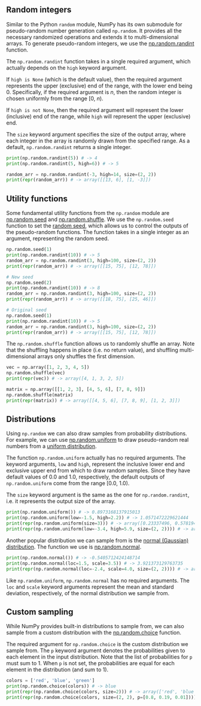 ## Random integers

Similar to the Python `random` module, NumPy has its own submodule for pseudo-random number generation called `np.random`. It provides all the necessary randomized operations and extends it to multi-dimensional arrays. To generate pseudo-random integers, we use the [np.random.randint](https://docs.scipy.org/doc/numpy-1.14.0/reference/generated/numpy.random.randint.html#numpy.random.randint) function.

The `np.random.randint` function takes in a single required argument, which actually depends on the `high` keyword argument.

If `high is None` (which is the default value), then the required argument represents the upper (exclusive) end of the range, with the lower end being 0. Specifically, if the required argument is *n*, then the random integer is chosen uniformly from the range [0, *n*).

If `high is not None`, then the required argument will represent the lower (inclusive) end of the range, while `high` will represent the upper (exclusive) end.

The `size` keyword argument specifies the size of the output array, where each 
integer in the array is randomly drawn from the specified range. As a default, `np.random.randint` returns a single integer.

```python
print(np.random.randint(5)) # -> 4
print(np.random.randint(5, high=6)) # -> 5

random_arr = np.random.randint(-3, high=14, size=(2, 2))
print(repr(random_arr)) # -> array([[13, 6], [1, -3]])
```

## Utility functions

Some fundamental utility functions from the `np.random` module are [np.random.seed](https://docs.scipy.org/doc/numpy-1.14.0/reference/generated/numpy.random.seed.html#numpy.random.seed) and [np.random.shuffle](https://docs.scipy.org/doc/numpy-1.14.0/reference/generated/numpy.random.shuffle.html#numpy.random.shuffle). We use the `np.random.seed` function to set the [random seed](https://en.wikipedia.org/wiki/Random_seed), which allows us to control the outputs of the pseudo-random functions. The function takes in a single integer as an argument, representing the random seed.

```python
np.random.seed(1)
print(np.random.randint(10)) # -> 5
random_arr = np.random.randint(3, high=100, size=(2, 2))
print(repr(random_arr)) # -> array([[15, 75], [12, 78]])

# New seed
np.random.seed(2)
print(np.random.randint(10)) # -> 8
random_arr = np.random.randint(3, high=100, size=(2, 2))
print(repr(random_arr)) # -> array([[18, 75], [25, 46]])

# Original seed
np.random.seed(1)
print(np.random.randint(10)) # -> 5
random_arr = np.random.randint(3, high=100, size=(2, 2))
print(repr(random_arr)) # -> array([[15, 75], [12, 78]])
```

The `np.random.shuffle` function allows us to randomly shuffle an array. Note that the shuffling happens in place (i.e. no return value), and shuffling multi-dimensional arrays only shuffles the first dimension.

```python
vec = np.array([1, 2, 3, 4, 5])
np.random.shuffle(vec)
print(repr(vec)) # -> array([4, 1, 3, 2, 5])

matrix = np.array([[1, 2, 3], [4, 5, 6], [7, 8, 9]])
np.random.shuffle(matrix)
print(repr(matrix)) # -> array([[4, 5, 6], [7, 8, 9], [1, 2, 3]])
```

## Distributions

Using `np.random` we can also draw samples from probability distributions. For example, we can use [np.random.uniform](https://docs.scipy.org/doc/numpy-1.14.0/reference/generated/numpy.random.uniform.html#numpy.random.uniform) to draw pseudo-random real numbers from a [uniform distribution](https://en.wikipedia.org/wiki/Uniform_distribution_(continuous)).

The function `np.random.uniform` actually has no required arguments. The keyword arguments, `low` and `high`, represent the inclusive lower end and exclusive upper end from which to draw random samples. Since they have default values of 0.0 and 1.0, 
respectively, the default outputs of `np.random.uniform` come from the range [0.0, 1.0).

The `size` keyword argument is the same as the one for `np.random.randint`, i.e. it represents the output size of the array.

```python
print(np.random.uniform()) # -> 0.8973168137915013
print(np.random.uniform(low=-1.5, high=2.2)) # -> 1.0571472229621444
print(repr(np.random.uniform(size=3))) # -> array([0.23337496, 0.5781942, 0.50841461])
print(repr(np.random.uniform(low=-3.4, high=5.9, size=(2, 2)))) # -> array([[-0.01932957, 3.73228525], [2.14449871, -1.28905229]])
```

Another popular distribution we can sample from is the [normal (Gaussian) distribution](https://en.wikipedia.org/wiki/Normal_distribution). The function we use is [np.random.normal](https://docs.scipy.org/doc/numpy-1.14.0/reference/generated/numpy.random.normal.html#numpy.random.normal).

```python
print(np.random.normal()) # -> -0.5405712424148714
print(np.random.normal(loc=1.5, scale=3.5)) # -> 3.921373129763735
print(repr(np.random.normal(loc=-2.4, scale=4.0, size=(2, 2)))) # -> array([[-6.66365691, -5.12560553], [-5.11159042, -4.62444088]])
```

Like `np.random.uniform`, `np.random.normal` has no required arguments. The `loc` and `scale` keyword arguments represent the mean and standard deviation, respectively, of the normal distribution we sample from.

## Custom sampling

While NumPy provides built-in distributions to sample from, we can also sample from a custom distribution with the [np.random.choice](https://docs.scipy.org/doc/numpy-1.14.0/reference/generated/numpy.random.choice.html#numpy.random.choice) function.

The required argument for `np.random.choice` is the custom distribution we sample from. The `p` keyword argument denotes the probabilities given to each element in the input distribution. Note that the list of probabilities for `p` must sum to 1. When `p` is not set, the probabilities are equal for each element in the distribution (and sum to 1).

```python
colors = ['red', 'blue', 'green']
print(np.random.choice(colors)) # -> blue
print(repr(np.random.choice(colors, size=2))) # -> array(['red', 'blue'], dtype='<U5')
print(repr(np.random.choice(colors, size=(2, 2), p=[0.8, 0.19, 0.01]))) # -> array([['blue', 'red'], ['red', 'red']], dtype='<U5')
```

